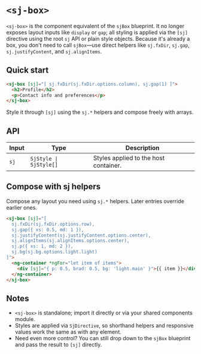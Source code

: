 # `<sj-box>`

`<sj-box>` is the component equivalent of the `sjBox` blueprint. It no longer exposes layout inputs like `display` or `gap`; all styling is applied via the `[sj]` directive using the root `sj` API or plain style objects. Because it's already a box, you don't need to call `sjBox`—use direct helpers like `sj.fxDir`, `sj.gap`, `sj.justifyContent`, and `sj.alignItems`.

## Quick start

```html
<sj-box [sj]="[ sj.fxDir(sj.fxDir.options.column), sj.gap(1) ]">
  <h2>Profile</h2>
  <p>Contact info and preferences</p>
</sj-box>
```

Style it through `[sj]` using the `sj.*` helpers and compose freely with arrays.

## API

| Input | Type                     | Description                             |
| ----- | ------------------------ | --------------------------------------- |
| `sj`  | `SjStyle \| SjStyle[]` | Styles applied to the host container.   |

## Compose with sj helpers

Compose any layout you need using `sj.*` helpers. Later entries override earlier ones.

```html
<sj-box [sj]="[
  sj.fxDir(sj.fxDir.options.row),
  sj.gap({ xs: 0.5, md: 1 }),
  sj.justifyContent(sj.justifyContent.options.center),
  sj.alignItems(sj.alignItems.options.center),
  sj.p({ xs: 1, md: 2 }),
  sj.bg(sj.bg.options.light.light)
]">
  <ng-container *ngFor="let item of items">
    <div [sj]="{ p: 0.5, brad: 0.5, bg: 'light.main' }">{{ item }}</div>
  </ng-container>
</sj-box>
```

## Notes

- `<sj-box>` is standalone; import it directly or via your shared components
  module.
- Styles are applied via `SjDirective`, so shorthand helpers and responsive values work the same as with any element.
- Need even more control? You can still drop down to the `sjBox` blueprint and pass the result to `[sj]` directly.

